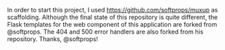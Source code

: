 In order to start this project, I used https://github.com/softprops/muxup as scaffolding.
Although the final state of this repository is quite different, the Flask templates for the web component
of this application are forked from @softprops. The 404 and 500 error handlers are also forked from his repository. 
Thanks, @softprops!
